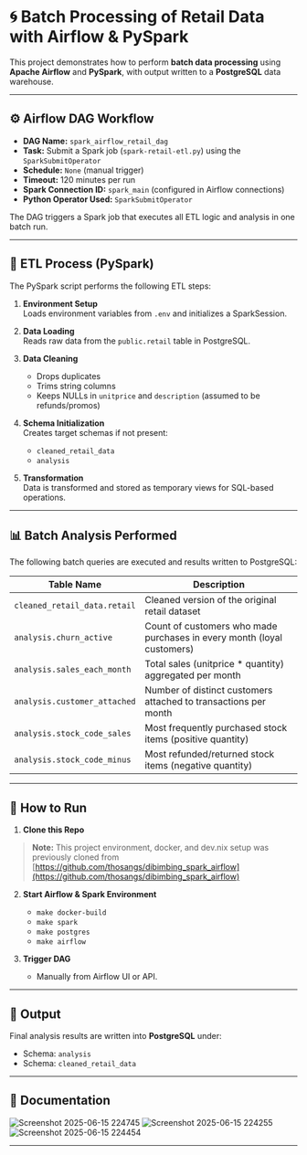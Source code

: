 # 🌀 Batch Processing of Retail Data with Airflow & PySpark

This project demonstrates how to perform **batch data processing** using **Apache Airflow** and **PySpark**, with output written to a **PostgreSQL** data warehouse. 

---

## ⚙️ Airflow DAG Workflow

- **DAG Name:** `spark_airflow_retail_dag`
- **Task:** Submit a Spark job (`spark-retail-etl.py`) using the `SparkSubmitOperator`
- **Schedule:** `None` (manual trigger)
- **Timeout:** 120 minutes per run
- **Spark Connection ID:** `spark_main` (configured in Airflow connections)
- **Python Operator Used:** `SparkSubmitOperator`

The DAG triggers a Spark job that executes all ETL logic and analysis in one batch run.

---

## 🔄 ETL Process (PySpark)

The PySpark script performs the following ETL steps:

1. **Environment Setup**  
   Loads environment variables from `.env` and initializes a SparkSession.

2. **Data Loading**  
   Reads raw data from the `public.retail` table in PostgreSQL.

3. **Data Cleaning**  
   - Drops duplicates  
   - Trims string columns  
   - Keeps NULLs in `unitprice` and `description` (assumed to be refunds/promos)

4. **Schema Initialization**  
   Creates target schemas if not present:
   - `cleaned_retail_data`
   - `analysis`

5. **Transformation**  
   Data is transformed and stored as temporary views for SQL-based operations.

---

## 📊 Batch Analysis Performed

The following batch queries are executed and results written to PostgreSQL:

| Table Name | Description |
|------------|-------------|
| `cleaned_retail_data.retail` | Cleaned version of the original retail dataset |
| `analysis.churn_active` | Count of customers who made purchases in every month (loyal customers) |
| `analysis.sales_each_month` | Total sales (unitprice * quantity) aggregated per month |
| `analysis.customer_attached` | Number of distinct customers attached to transactions per month |
| `analysis.stock_code_sales` | Most frequently purchased stock items (positive quantity) |
| `analysis.stock_code_minus` | Most refunded/returned stock items (negative quantity) |

---

## 🧪 How to Run
1. **Clone this Repo**
> **Note:** This project environment, docker, and dev.nix setup was previously cloned from  
> [https://github.com/thosangs/dibimbing_spark_airflow](https://github.com/thosangs/dibimbing_spark_airflow)


2. **Start Airflow & Spark Environment**
   - `make docker-build`
   - `make spark`
   - `make postgres`
   - `make airflow`

3. **Trigger DAG**
   - Manually from Airflow UI or API.

---

## 📂 Output

Final analysis results are written into **PostgreSQL** under:

- Schema: `analysis`
- Schema: `cleaned_retail_data`



---

## 📘 Documentation
![Screenshot 2025-06-15 224745](https://github.com/user-attachments/assets/3d759bcf-e07e-4f45-bcac-880892f0921f)
![Screenshot 2025-06-15 224255](https://github.com/user-attachments/assets/29bfcca6-9177-4288-8f9d-f22fbff2b1c3)
![Screenshot 2025-06-15 224454](https://github.com/user-attachments/assets/55625632-37f3-41f2-92d3-2c3b4aa92af9)

---

